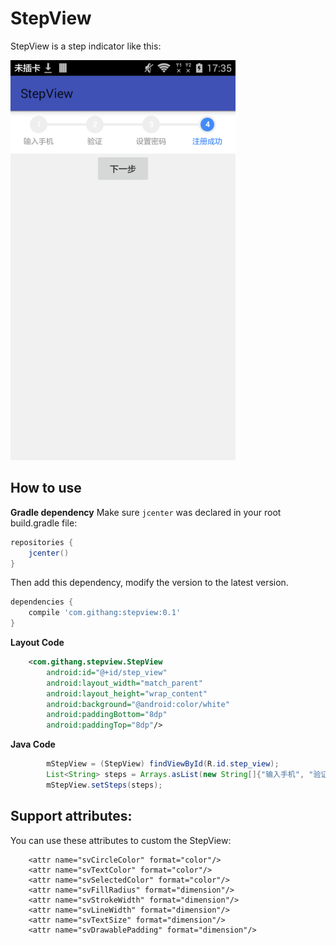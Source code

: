 StepView
===

StepView is a step indicator like this: 

![Capture](./images/1.png)

## How to use

**Gradle dependency**
Make sure `jcenter` was declared in your root build.gradle file:
```groovy
repositories {
    jcenter()
}
```

Then add this dependency, modify the version to the latest version.
```groovy
dependencies {
    compile 'com.githang:stepview:0.1'
}
```

**Layout Code**
```xml
    <com.githang.stepview.StepView
        android:id="@+id/step_view"
        android:layout_width="match_parent"
        android:layout_height="wrap_content"
        android:background="@android:color/white"
        android:paddingBottom="8dp"
        android:paddingTop="8dp"/>
```

**Java Code**
```java
        mStepView = (StepView) findViewById(R.id.step_view);
        List<String> steps = Arrays.asList(new String[]{"输入手机", "验证手机", "设置密码", "注册成功"});
        mStepView.setSteps(steps);
```

## Support attributes:
You can use these attributes to custom the StepView:

```
    <attr name="svCircleColor" format="color"/>
    <attr name="svTextColor" format="color"/>
    <attr name="svSelectedColor" format="color"/>
    <attr name="svFillRadius" format="dimension"/>
    <attr name="svStrokeWidth" format="dimension"/>
    <attr name="svLineWidth" format="dimension"/>
    <attr name="svTextSize" format="dimension"/>
    <attr name="svDrawablePadding" format="dimension"/>
```
